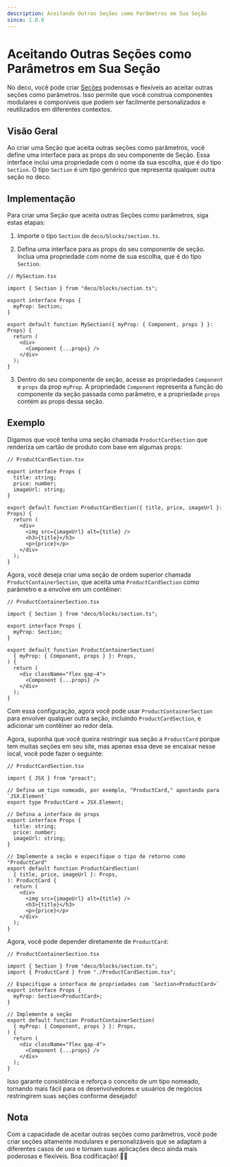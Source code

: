 ```yaml
---
description: Aceitando Outras Seções como Parâmetros em Sua Seção
since: 1.0.0
---
```


# Aceitando Outras Seções como Parâmetros em Sua Seção

No deco, você pode criar [Seções](/docs/pt-br/concepts/section) poderosas e
flexíveis ao aceitar outras seções como parâmetros. Isso permite que você
construa componentes modulares e componíveis que podem ser facilmente
personalizados e reutilizados em diferentes contextos.

## Visão Geral

Ao criar uma Seção que aceita outras seções como parâmetros, você define uma
interface para as props do seu componente de Seção. Essa interface inclui uma
propriedade com o nome da sua escolha, que é do tipo `Section`. O tipo `Section`
é um tipo genérico que representa qualquer outra seção no deco.

## Implementação

Para criar uma Seção que aceita outras Seções como parâmetros, siga estas
etapas:

1. Importe o tipo `Section` de `deco/blocks/section.ts`.

2. Defina uma interface para as props do seu componente de seção. Inclua uma
   propriedade com nome de sua escolha, que é do tipo `Section`.

```tsx
// MySection.tsx

import { Section } from "deco/blocks/section.ts";

export interface Props {
  myProp: Section;
}

export default function MySection({ myProp: { Component, props } }: Props) {
  return (
    <div>
      <Component {...props} />
    </div>
  );
}
```

3. Dentro do seu componente de seção, acesse as propriedades `Component` e
   `props` da prop `myProp`. A propriedade `Component` representa a função do
   componente da seção passada como parâmetro, e a propriedade `props` contém as
   props dessa seção.

## Exemplo

Digamos que você tenha uma seção chamada `ProductCardSection` que renderiza um
cartão de produto com base em algumas props:

```tsx
// ProductCardSection.tsx

export interface Props {
  title: string;
  price: number;
  imageUrl: string;
}

export default function ProductCardSection({ title, price, imageUrl }: Props) {
  return (
    <div>
      <img src={imageUrl} alt={title} />
      <h3>{title}</h3>
      <p>{price}</p>
    </div>
  );
}
```

Agora, você deseja criar uma seção de ordem superior chamada
`ProductContainerSection`, que aceita uma `ProductCardSection` como parâmetro e
a envolve em um contêiner:

```tsx
// ProductContainerSection.tsx

import { Section } from "deco/blocks/section.ts";

export interface Props {
  myProp: Section;
}

export default function ProductContainerSection(
  { myProp: { Component, props } }: Props,
) {
  return (
    <div className="flex gap-4">
      <Component {...props} />
    </div>
  );
}
```

Com essa configuração, agora você pode usar `ProductContainerSection` para
envolver qualquer outra seção, incluindo `ProductCardSection`, e adicionar um
contêiner ao redor dela.

Agora, suponha que você queira restringir sua seção a `ProductCard` porque tem
muitas seções em seu site, mas apenas essa deve se encaixar nesse local, você
pode fazer o seguinte:

```tsx
// ProductCardSection.tsx

import { JSX } from "preact";

// Defina um tipo nomeado, por exemplo, "ProductCard," apontando para `JSX.Element`
export type ProductCard = JSX.Element;

// Defina a interface de props
export interface Props {
  title: string;
  price: number;
  imageUrl: string;
}

// Implemente a seção e especifique o tipo de retorno como "ProductCard"
export default function ProductCardSection(
  { title, price, imageUrl }: Props,
): ProductCard {
  return (
    <div>
      <img src={imageUrl} alt={title} />
      <h3>{title}</h3>
      <p>{price}</p>
    </div>
  );
}
```

Agora, você pode depender diretamente de `ProductCard`:

```tsx
// ProductContainerSection.tsx

import { Section } from "deco/blocks/section.ts";
import { ProductCard } from "./ProductCardSection.tsx";

// Especifique a interface de propriedades com `Section<ProductCard>`
export interface Props {
  myProp: Section<ProductCard>;
}

// Implemente a seção
export default function ProductContainerSection(
  { myProp: { Component, props } }: Props,
) {
  return (
    <div className="flex gap-4">
      <Component {...props} />
    </div>
  );
}
```

Isso garante consistência e reforça o conceito de um tipo nomeado, tornando mais
fácil para os desenvolvedores e usuários de negócios restringirem suas seções
conforme desejado!

## Nota

Com a capacidade de aceitar outras seções como parâmetros, você pode criar
seções altamente modulares e personalizáveis que se adaptam a diferentes casos
de uso e tornam suas aplicações deco ainda mais poderosas e flexíveis. Boa
codificação! 🧩🚀
